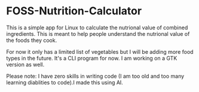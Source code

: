 # FOSS-Nutrition-Calculator
This is a simple app for Linux to calculate the nutrional value of combined ingredients. This is meant to help people understand the nutrional value of the foods they cook. 

For now it only has a limited list of vegetables but I will be adding more food types in the future. 
It's a CLI program for now. I am working on a GTK version as well. 

Please note: I have zero skills in writing code (I am too old and too many learning diablities to code).I made this using AI. 
